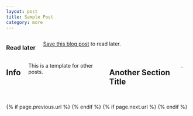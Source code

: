 ```yaml
---
layout: post
title: Sample Post
category: more
---
```


<div class="row">
	<div class="span3 columns">
	  <h3>Read later</h3>
	  <p><a href="http://www.instapaper.com/hello2?url={{ page.url }}&title={{ page.title }}" title="Save {{ page.title }} to Instapaper" target="_blank">Save this blog post</a> to read later.</p>
    </div>
	<div class="span9 columns">
	  <h2>Info</h2>
	  <p>This is a template for other posts.</p>  
	  <hr>
	  <h2>Another Section Title</h2>
	  <p>.</p>	  
	  <hr>
	</div>
</div>

<div class="row">
	<div class="span3 columns">&nbsp;</div>
	<div class="span9 column">
			<p class="pull-right">{% if page.previous.url %} <a href="{{page.previous.url}}" title="Previous Post: {{page.previous.title}}"><i class="icon-chevron-left"></i></a> 	{% endif %}   {% if page.next.url %} 	<a href="{{page.next.url}}" title="Next Post: {{page.next.title}}"><i class="icon-chevron-right"></i></a> 	{% endif %} </p>  
	</div>
</div>

<div class="row">
	<div class="span3 columns">&nbsp;</div>
    <div class="span9 columns">     
		
<!-- Twitter -->
<script>!function(d,s,id){var js,fjs=d.getElementsByTagName(s)[0];if(!d.getElementById(id)){js=d.createElement(s);js.id=id;js.src="//platform.twitter.com/widgets.js";fjs.parentNode.insertBefore(js,fjs);}}(document,"script","twitter-wjs");</script>

